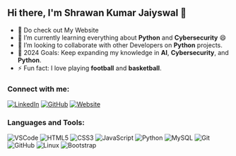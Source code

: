 ## Hi there, I'm Shrawan Kumar Jaiyswal 👋

- 🔭 Do check out My Website
- 🌱 I’m currently learning everything about **Python** and **Cybersecurity** 😄
- 👯 I’m looking to collaborate with other Developers on **Python** projects.
- 🎯 2024 Goals: Keep expanding my knowledge in **AI**, **Cybersecurity**, and **Python**.
- ⚡ Fun fact: I love playing **football** and **basketball**.

### Connect with me:

[![LinkedIn](https://img.shields.io/badge/-LinkedIn-blue?style=flat&logo=Linkedin&logoColor=white)](https://www.linkedin.com/in/shrawan-jaiyswal-a2152122a/)
[![GitHub](https://img.shields.io/badge/-GitHub-black?style=flat&logo=github&logoColor=white)](https://github.com/shrawan-jaiswal)
[![Website](https://img.shields.io/badge/-Website-brightgreen?style=flat&logo=Google-Chrome&logoColor=white)](shrawan-jaiyswal.com.np)


### Languages and Tools:

![VSCode](https://img.shields.io/badge/VSCode-blue?style=flat-square&logo=visual-studio-code)
![HTML5](https://img.shields.io/badge/-HTML5-E34F26?style=flat-square&logo=html5&logoColor=white)
![CSS3](https://img.shields.io/badge/-CSS3-1572B6?style=flat-square&logo=css3)
![JavaScript](https://img.shields.io/badge/-JavaScript-F7DF1E?style=flat-square&logo=javascript&logoColor=black)
![Python](https://img.shields.io/badge/-Python-3776AB?style=flat-square&logo=python&logoColor=white)
![MySQL](https://img.shields.io/badge/-MySQL-4479A1?style=flat-square&logo=mysql&logoColor=white)
![Git](https://img.shields.io/badge/-Git-F05032?style=flat-square&logo=git&logoColor=white)
![GitHub](https://img.shields.io/badge/-GitHub-181717?style=flat-square&logo=github)
![Linux](https://img.shields.io/badge/-Linux-FCC624?style=flat-square&logo=linux&logoColor=black)
![Bootstrap](https://img.shields.io/badge/-Bootstrap-563D7C?style=flat-square&logo=bootstrap)
